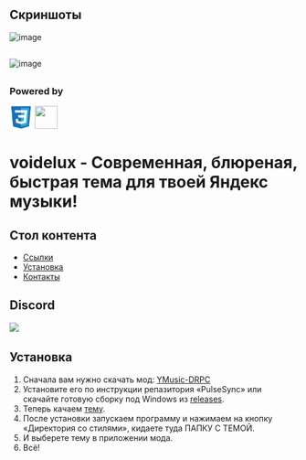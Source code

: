 ## Скриншоты


![image](https://github.com/wwq69/YandexMusic---theme/blob/screens/3.gif)
## 
![image](https://github.com/voidelux/YandexMusic---theme/blob/screens/Annotation%202024-12-02%20195303.png)
##

### Powered by
<a href="https://developer.mozilla.org/en-US/docs/Web/CSS"><img src="https://raw.githubusercontent.com/devicons/devicon/master/icons/css3/css3-original.svg" height="40px" width="40px" /></a> <a href="https://www.javascript.com/"><img src="https://github.com/nielslange/vanilla-js-academy/blob/master/js.ico" height="40px" width="40px" /></a>
    
# voidelux - Современная, блюреная, быстрая тема для твоей Яндекс музыки!

## Стол контента
- [Ссылки](#Ссылки)
- [Установка](#Установка)
- [Контакты](#Контакты)

## Discord
<p>
    <a href="https://discord.gg/pulsesync">
      <img width="300" alt=" " src="https://img.shields.io/badge/Discord-%237289DA.svg?logo=discord&logoColor=white)](https://discord.gg/ky6bcdy7KA">
    </a>
</p>

## Установка
1. Сначала вам нужно скачать мод: [YMusic-DRPC](https://github.com/PulseSync-LLC/YMusic-DRPC)
2. Установите его по инструкции репазитория «PulseSync» или скачайте готовую сборку под Windows из [releases](https://github.com/PulseSync-LLC/YMusic-DRPC/releases).
3. Теперь качаем [тему](https://github.com/wwq69/YandexMusic---theme/archive/refs/heads/main.zip).
4. После установки запускаем программу и нажимаем на кнопку «Директория со стилями», кидаете туда ПАПКУ С ТЕМОЙ.
5. И выберете тему в приложении мода.
6. Всё!
